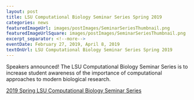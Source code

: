 ```yaml
--- 
layout: post
title: LSU Computational Biology Seminar Series Spring 2019
categories: news
featuredImageUrl: images/postImages/SeminarSeriesThumbnail.png
featuredImageUrlSquare: images/postImages/SeminarSeriesThumbnail.png
excerpt_separator: <!--more-->
eventDate: February 27, 2019, April 8, 2019
textOnUrl: LSU Computational Biology Seminar Series Spring 2019
--- 
```

<p>Speakers announced! The LSU Computational Biology Seminar Series is to increase student awareness of the importance of computational approaches to modern biological research.</p><!--more-->
<a class="button" href="{{ "/computational-biology-seminar-series.html" | relative_url }}">2019 Spring LSU Computational Biology Seminar Series</a>